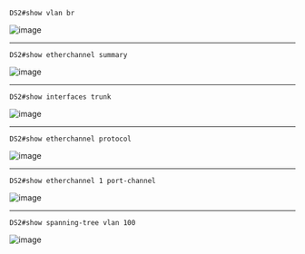 ```
DS2#show vlan br
```
![image](https://github.com/user-attachments/assets/2b2264ee-6250-4dc5-bfd7-270235942cb2)

---

```
DS2#show etherchannel summary
```
![image](https://github.com/user-attachments/assets/19b8f2cf-06af-4172-a837-0b2e9f2bd098)

---

```
DS2#show interfaces trunk
```
![image](https://github.com/user-attachments/assets/5655b409-6626-4333-86ea-52d9e80664a9)

---

```
DS2#show etherchannel protocol
```
![image](https://github.com/user-attachments/assets/a3cf5fce-7614-4554-97ad-4ed9e9cf1089)

---

```
DS2#show etherchannel 1 port-channel
```
![image](https://github.com/user-attachments/assets/24ca5061-faa4-4f46-bd35-72e65e6e9562)

---

```
DS2#show spanning-tree vlan 100
```
![image](https://github.com/user-attachments/assets/bc31d3bd-12ea-4fa2-9887-7de10c10ce77)
